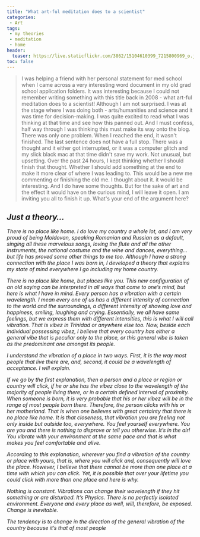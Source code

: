 ```yaml
---
title: "What art-ful meditation does to a scientist"
categories:
 - Art
tags:
 - my theories
 - meditation
 - home
header:
  teaser: https://live.staticflickr.com/3862/15104610399_7215800969_o.jpg
toc: false
---  
```


> I was helping a friend with her personal statement for med school when I came across a very interesting word document in my old grad school application folders. It was interesting because I could not remember writing something with this title back in 2008 - what art-ful meditation does to a scientist! Although I am not surprised. I was at the stage where I was doing both - arts/humanities and science and it was time for decision-making. I was quite excited to read what I was thinking at that time and see how this panned out. And I must confess, half way through I was thinking this must make its way onto the blog. There was only one problem. When I reached the end, it wasn't finished. The last sentence does not have a full stop. There was a thought and it either got interrupted, or it was a computer glitch and my slick black mac at that time didn't save my work. Not unusual, but upsetting. Over the past 24 hours, I kept thinking whether I should finish that thought. Whether I should add something at the end to make it more clear of where I was leading to. This would be a new me commenting or finishing the old me. I thought about it. it would be interesting. And I do have some thoughts. But for the sake of art and the effect it would have on the curious mind, I will leave it open. I am inviting you all to finish it up. What's your end of the argument here?
<cite>

## Just a theory…

There is no place like home. I do love my country a whole lot, and I am very proud of being Moldovan, speaking Romanian and Russian as a default, singing all these marvelous songs, loving the flute and all the other instruments, the national costume and the wine and dances, everything… but life has proved some other things to me too. Although I have a strong connection with the place I was born in, I developed a theory that explains my state of mind everywhere I go including my home country.

There is no place like home, but places like you. This new configuration of an old saying can be interpreted in all ways that come to one’s mind, but here is what I have in mind. Every person has a vibration with a certain wavelength. I mean every one of us has a different intensity of connection to the world and the surroundings, a different intensity of showing love and happiness, smiling, laughing and crying. Essentially, we all have same feelings, but we express them with different intensities, this is what I will call vibration. That is vibez in Trinidad or anywhere else too. Now, beside each individual possessing vibez, I believe that every country has either a general vibe that is peculiar only to the place, or this general vibe is taken as the predominant one amongst its people.

I understand the vibration of a place in two ways. First, it is the way most people that live there are, and, second, it could be a wavelength of acceptance. I will explain.

If we go by the first explanation, then a person and a place or region or country will click, if he or she has the vibez close to the wavelength of the majority of people living there, or in a certain defined interval of proximity. When someone is born, it is very probable that his or her vibez will be in the range of most people born there. Therefore, the person clicks with his or her motherland. That is when one believes with great certainty that there is no place like home. It is that closeness, that vibration you are feeling not only inside but outside too, everywhere. You feel yourself everywhere. You are you and there is nothing to disprove or tell you otherwise. It’s in the air! You vibrate with your environment at the same pace and that is what makes you feel comfortable and alive.

According to this explanation, wherever you find a vibration of the country or place with yours, that is, where you will click and, consequently will love the place. However, I believe that there cannot be more than one place at a time with which you can click. Yet, it is possible that over your lifetime you could click with more than one place and here is why.

Nothing is constant. Vibrations can change their wavelength if they hit something or are disturbed. It’s Physics. There is no perfectly isolated environment. Everyone and every place as well, will, therefore, be exposed. Change is inevitable.

The tendency is to change in the direction of the general vibration of the country because it’s that of most people
